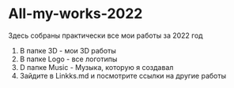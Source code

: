 # All-my-works-2022
Здесь собраны практически все мои работы за 2022 год


1. В папке 3D - мои 3D работы
2. В папке Logo - все логотипы
3. D папке Music - Музыка, которую я создавал
4. Зайдите в Linkks.md и посмотрите ссылки на другие работы

